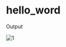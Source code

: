 # hello_word

Output

![1](https://user-images.githubusercontent.com/70737564/107940494-e31f1f80-6fba-11eb-8874-1ef3f7d4cf1c.jpeg)
